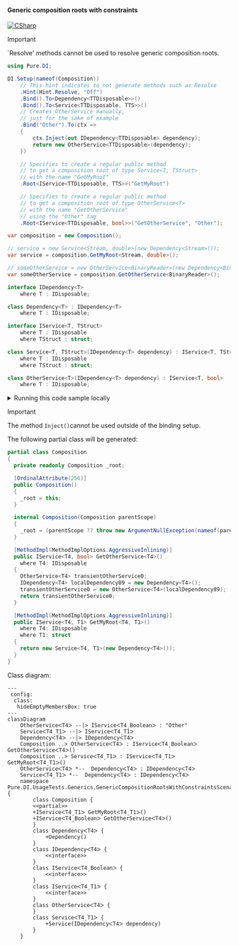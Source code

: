 #### Generic composition roots with constraints

[![CSharp](https://img.shields.io/badge/C%23-code-blue.svg)](../tests/Pure.DI.UsageTests/Generics/GenericCompositionRootsWithConstraintsScenario.cs)

> [!IMPORTANT]
> `Resolve' methods cannot be used to resolve generic composition roots.


```c#
using Pure.DI;

DI.Setup(nameof(Composition))
    // This hint indicates to not generate methods such as Resolve
    .Hint(Hint.Resolve, "Off")
    .Bind().To<Dependency<TTDisposable>>()
    .Bind().To<Service<TTDisposable, TTS>>()
    // Creates OtherService manually,
    // just for the sake of example
    .Bind("Other").To(ctx =>
    {
        ctx.Inject(out IDependency<TTDisposable> dependency);
        return new OtherService<TTDisposable>(dependency);
    })

    // Specifies to create a regular public method
    // to get a composition root of type Service<T, TStruct>
    // with the name "GetMyRoot"
    .Root<IService<TTDisposable, TTS>>("GetMyRoot")

    // Specifies to create a regular public method
    // to get a composition root of type OtherService<T>
    // with the name "GetOtherService"
    // using the "Other" tag
    .Root<IService<TTDisposable, bool>>("GetOtherService", "Other");

var composition = new Composition();

// service = new Service<Stream, double>(new Dependency<Stream>());
var service = composition.GetMyRoot<Stream, double>();

// someOtherService = new OtherService<BinaryReader>(new Dependency<BinaryReader>());
var someOtherService = composition.GetOtherService<BinaryReader>();

interface IDependency<T>
    where T : IDisposable;

class Dependency<T> : IDependency<T>
    where T : IDisposable;

interface IService<T, TStruct>
    where T : IDisposable
    where TStruct : struct;

class Service<T, TStruct>(IDependency<T> dependency) : IService<T, TStruct>
    where T : IDisposable
    where TStruct : struct;

class OtherService<T>(IDependency<T> dependency) : IService<T, bool>
    where T : IDisposable;
```

<details>
<summary>Running this code sample locally</summary>

- Make sure you have the [.NET SDK 9.0](https://dotnet.microsoft.com/en-us/download/dotnet/9.0) or later is installed
```bash
dotnet --list-sdk
```
- Create a net9.0 (or later) console application
```bash
dotnet new console -n Sample
```
- Add reference to NuGet package
  - [Pure.DI](https://www.nuget.org/packages/Pure.DI)
```bash
dotnet add package Pure.DI
```
- Copy the example code into the _Program.cs_ file

You are ready to run the example 🚀
```bash
dotnet run
```

</details>

> [!IMPORTANT]
> The method `Inject()`cannot be used outside of the binding setup.

The following partial class will be generated:

```c#
partial class Composition
{
  private readonly Composition _root;

  [OrdinalAttribute(256)]
  public Composition()
  {
    _root = this;
  }

  internal Composition(Composition parentScope)
  {
    _root = (parentScope ?? throw new ArgumentNullException(nameof(parentScope)))._root;
  }

  [MethodImpl(MethodImplOptions.AggressiveInlining)]
  public IService<T4, bool> GetOtherService<T4>()
    where T4: IDisposable
  {
    OtherService<T4> transientOtherService0;
    IDependency<T4> localDependency89 = new Dependency<T4>();
    transientOtherService0 = new OtherService<T4>(localDependency89);
    return transientOtherService0;
  }

  [MethodImpl(MethodImplOptions.AggressiveInlining)]
  public IService<T4, T1> GetMyRoot<T4, T1>()
    where T4: IDisposable
    where T1: struct
  {
    return new Service<T4, T1>(new Dependency<T4>());
  }
}
```

Class diagram:

```mermaid
---
 config:
  class:
   hideEmptyMembersBox: true
---
classDiagram
	OtherServiceᐸT4ᐳ --|> IServiceᐸT4ˏBooleanᐳ : "Other" 
	ServiceᐸT4ˏT1ᐳ --|> IServiceᐸT4ˏT1ᐳ
	DependencyᐸT4ᐳ --|> IDependencyᐸT4ᐳ
	Composition ..> OtherServiceᐸT4ᐳ : IServiceᐸT4ˏBooleanᐳ GetOtherServiceᐸT4ᐳ()
	Composition ..> ServiceᐸT4ˏT1ᐳ : IServiceᐸT4ˏT1ᐳ GetMyRootᐸT4ˏT1ᐳ()
	OtherServiceᐸT4ᐳ *--  DependencyᐸT4ᐳ : IDependencyᐸT4ᐳ
	ServiceᐸT4ˏT1ᐳ *--  DependencyᐸT4ᐳ : IDependencyᐸT4ᐳ
	namespace Pure.DI.UsageTests.Generics.GenericCompositionRootsWithConstraintsScenario {
		class Composition {
		<<partial>>
		+IServiceᐸT4ˏT1ᐳ GetMyRootᐸT4ˏT1ᐳ()
		+IServiceᐸT4ˏBooleanᐳ GetOtherServiceᐸT4ᐳ()
		}
		class DependencyᐸT4ᐳ {
			+Dependency()
		}
		class IDependencyᐸT4ᐳ {
			<<interface>>
		}
		class IServiceᐸT4ˏBooleanᐳ {
			<<interface>>
		}
		class IServiceᐸT4ˏT1ᐳ {
			<<interface>>
		}
		class OtherServiceᐸT4ᐳ {
		}
		class ServiceᐸT4ˏT1ᐳ {
			+Service(IDependencyᐸT4ᐳ dependency)
		}
	}
```

